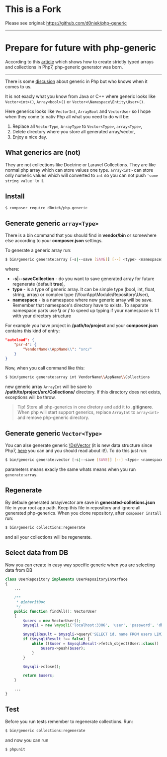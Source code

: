 # This is a Fork

Please see original: https://github.com/d0niek/php-generic

-------

# Prepare for future with php-generic

According to this [article](https://www.sitepoint.com/creating-strictly-typed-arrays-collections-php/)
which shows how to create strictly typed arrays and collections in Php7, php-generic generator was born.

---

There is some [discusion](https://wiki.php.net/rfc/generic-arrays) about generic in Php
but who knows when it comes to us.

It is not exacly what you know from Java or C++ where generic looks like
`Vector<int>()`, `Array<bool>()` or `Vector<\Namespace\Entity\User>()`.

Here generics looks like `VectorInt`, `ArrayBool` and `VectorUser`
so I hope when they come to nativ Php all what you need to do will be:
1. Replace all `VectorType`, `ArrayType` to `Vector<Type>`, `array<Type>`,
2. Delete directory where you store all generated array/vector,
3. Enjoy a nice day.

## What generics are (not)

They are not collections like Doctrine or Laravel Collections. They are like normal php array
which can store values one type. `array<int>` can store only numeric values which will converted to `int`
so you can not push `'some string value'` to it.

## Install

```bash
$ composer require d0niek/php-generic
```

## Generate generic `array<Type>`

There is a bin command that you should find in **vendor/bin**
or somewhere else according to your **composer.json** settings.

To generate a generic array run:

```bash
$ bin/generic generate:array [-s|--save [SAVE]] [--] <type> <namespace>
```
where:
* **-s**|**--saveCollection** - do you want to save generated array for future regenerate (default **true**),
* **type** - is a type of generic array. It can be simple type (bool, int, float, string, array)
or complex type (\\YourApp\\Module\\Repository\\User),
* **namespace** - is a namespace where new generic array will be save.
Remember that namespace's directory have to exists.
To separate namespace parts use **\\\\** or **/** to speed up typing
if your namespace is 1:1 with your directory structure

For example you have project in **/path/to/project** and your **composer.json** contains this kind of entry:
```json
"autoload": {
    "psr-4": {
        "VendorName\\AppName\\": "src/"
    }
}
```
Now, when you call command like this:
```bash
$ bin/generic generate:array int VendorName\\AppName\\Collections
```
new generic array `ArrayInt` will be save to **/path/to/project/src/Collections/** directory.
If this directory does not exists, exceptions will be throw.
> Tip! Store all php-generics in one diretory and add it to **.gitignore**.
When php will start support generics, replace `ArrayInt` to `array<int>` and remove php-generic directory.

## Generate generic `Vector<Type>`

You can alse generate generic [\\Ds\\Vector](http://php.net/manual/en/class.ds-vector.php)
(it is new data structure since Php7,
    [here](https://medium.com/@rtheunissen/efficient-data-structures-for-php-7-9dda7af674cd)
    you can and you should read about it!). To do this just run:
```bash
$ bin/generic generate:vector [-s|--save [SAVE]] [--] <type> <namespace>
```
parameters means exacly the same whats means when you run `generate:array`.

## Regenerate

By defaule generated array/vector are save in **generated-colletions.json** file in your root app path.
Keep this file in repository and ignore all generated php-generics. When you clone repository,
after `composer install` run:
```bash
$ bin/generic collections:regenerate
```
and all your collections will be regenerate.

## Select data from DB

Now you can create in easy way specific generic when you are selecting data from DB
```php
class UserRepository implements UserRepositoryInterface
{
    ...

    /**
     * @inheritDoc
     */
    public function findAll(): VectorUser
    {
        $users = new VectorUser();
        $mysqli = new \mysqli('localhost:3306', 'user', 'password', 'db');

        $mysqliResult = $mysqli->query('SELECT id, name FROM users LIMIT 10');
        if ($mysqliResult !== false) {
            while (($user = $mysqliResult->fetch_object(User::class)) !== null) {
                $users->push($user);
            }
        }

        $mysqli->close();

        return $users;
    }

    ...
}
```

## Test

Before you run tests remember to regenerate collections. Run:
```bash
$ bin/generic collections:regenerate
```
and now you can run
```bash
$ phpunit
```
